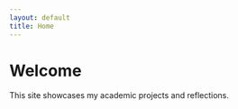 ```yaml
---
layout: default
title: Home
---
```


# Welcome

This site showcases my academic projects and reflections.
